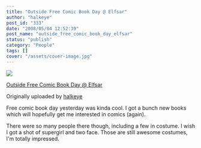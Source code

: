 ```yaml
---
title: "Outside Free Comic Book Day @ Elfsar"
author: "halkeye"
post_id: "333"
date: "2008/05/04 12:52:39"
post_name: "outside_free_comic_book_day_elfsar"
status: "publish"
category: "People"
tags: []
cover: "/assets/cover-image.jpg"
---
```


![](https://farm3.static.flickr.com/2184/2462993639_ff05c2548e_m.jpg)


[Outside Free Comic Book Day @ Elfsar](https://www.flickr.com/photos/halkeye/2462993639/)

Originally uploaded by [halkeye](https://www.flickr.com/people/halkeye/)

Free comic book day yesterday was kinda cool. I got a bunch new books which will hopefully get me interested in comics (again).   

There were so many people there though, including a few in costume. I wish I got a shot of supergirl and two face. Those are still awesome costumes, I'm totally impressed.
